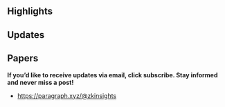 ## Highlights

## Updates

## Papers


**If you’d like to receive updates via email, click subscribe. Stay informed and never miss a post!**

- <https://paragraph.xyz/@zkinsights>